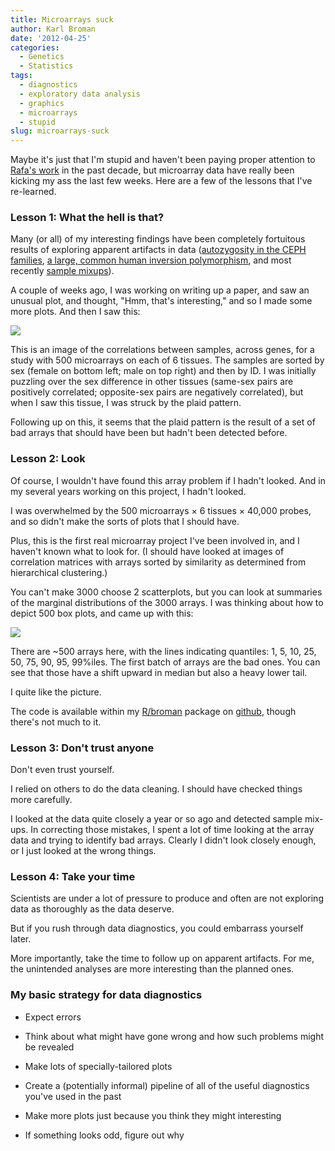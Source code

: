 ```yaml
---
title: Microarrays suck
author: Karl Broman
date: '2012-04-25'
categories:
  - Genetics
  - Statistics
tags:
  - diagnostics
  - exploratory data analysis
  - graphics
  - microarrays
  - stupid
slug: microarrays-suck
---
```


Maybe it's just that I'm stupid and haven't been paying proper attention to [Rafa's work](https://rafalab.github.io/) in the past decade, but microarray data have really been kicking my ass the last few weeks.  Here are a few of the lessons that I've re-learned.

### Lesson 1: What the hell is that?

Many (or all) of my interesting findings have been completely fortuitous results of exploring apparent artifacts in data ([autozygosity in the CEPH families](https://www.biostat.wisc.edu/~kbroman/publications/autozyg.pdf), [a large, common human inversion polymorphism](https://www.biostat.wisc.edu/~kbroman/publications/inversion.pdf), and most recently [sample mixups](https://www.biostat.wisc.edu/~kbroman/presentations/enar2012.pdf)).

A couple of weeks ago, I was working on writing up a paper, and saw an unusual plot, and thought, "Hmm, that's interesting," and so I made some more plots.  And then I saw this:

![](https://kbroman.files.wordpress.com/2012/04/weird_correlation_matrix1.png)

This is an image of the correlations between samples, across genes, for a study with 500 microarrays on each of 6 tissues.  The samples are sorted by sex (female on bottom left; male on top right) and then by ID.  I was initially puzzling over the sex difference in other tissues (same-sex pairs are positively correlated; opposite-sex pairs are negatively correlated), but when I saw this tissue, I was struck by the plaid pattern.

Following up on this, it seems that the plaid pattern is the result of a set of bad arrays that should have been but hadn't been detected before.

### Lesson 2: Look

Of course, I wouldn't have found this array problem if I hadn't looked.  And in my several years working on this project, I hadn't looked.

I was overwhelmed by the 500 microarrays × 6 tissues × 40,000 probes, and so didn't make the sorts of plots that I should have.

Plus, this is the first real microarray project I've been involved in, and I haven't known what to look for.  (I should have looked at images of correlation matrices with arrays sorted by similarity as determined from hierarchical clustering.)

You can't make 3000 choose 2 scatterplots, but you can look at summaries of the marginal distributions of the 3000 arrays.  I was thinking about how to depict 500 box plots, and came up with this:

![](https://kbroman.files.wordpress.com/2012/04/many_boxplots.png)

There are ~500 arrays here, with the lines indicating quantiles: 1, 5, 10, 25, 50, 75, 90, 95, 99%iles.  The first batch of arrays are the bad ones.  You can see that those have a shift upward in median but also a heavy lower tail.

I quite like the picture.

The code is available within my [R/broman](https://github.com/kbroman/broman) package on [github](https://github.com), though there's not much to it.

### Lesson 3: Don't trust anyone

Don't even trust yourself.

I relied on others to do the data cleaning.  I should have checked things more carefully.

I looked at the data quite closely a year or so ago and detected sample mix-ups.  In correcting those mistakes, I spent a lot of time looking at the array data and trying to identify bad arrays.  Clearly I didn't look closely enough, or I just looked at the wrong things.

### Lesson 4: Take your time

Scientists are under a lot of pressure to produce and often are not exploring data as thoroughly as the data deserve.

But if you rush through data diagnostics, you could embarrass yourself later.

More importantly, take the time to follow up on apparent artifacts.  For me, the unintended analyses are more interesting than the planned ones.

### My basic strategy for data diagnostics

  * Expect errors

  * Think about what might have gone wrong and how such problems might be revealed

  * Make lots of specially-tailored plots

  * Create a (potentially informal) pipeline of all of the useful diagnostics you've used in the past

  * Make more plots just because you think they might interesting

  * If something looks odd, figure out why
